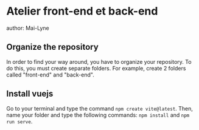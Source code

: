 # Atelier front-end et back-end
author: Mai-Lyne

## Organize the repository
In order to find your way around, you have to organize your repository. To do this, you must create separate folders. For example, create 2 folders called "front-end" and "back-end".

## Install vuejs
Go to your terminal and type the command `npm create vite@latest`. Then, name your folder and type the following commands: `npm install` and `npm run serve`.
